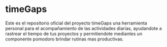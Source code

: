 # timeGaps
Este es el repositorio oficial del proyecto timeGaps una herramienta personal para el acompañamiento de las actividades diarias, ayudandote a rastrear el tiempo de tus proyectos y permitiendote mediantes un componente pomodoro brindar rutinas mas productivas.

